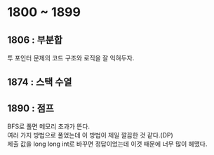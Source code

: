 # 1800 ~ 1899


## 1806 : 부분합
투 포인터 문제의 코드 구조와 로직을 잘 익혀두자.

## 1874 : 스택 수열

## 1890 : 점프
BFS로 풀면 메모리 초과가 뜬다.  
여러 가지 방법으로 풀었는데 이 방법이 제일 깔끔한 것 같다.(DP)  
제출 값을 long long int로 바꾸면 정답이었는데 이것 때문에 너무 많이 헤맸다.
